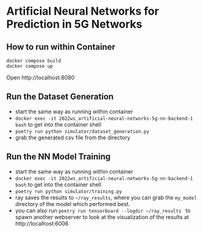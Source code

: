 # Artificial Neural Networks for Prediction in 5G Networks

## How to run within Container
```shell
docker compose build
docker compose up
```

Open http://localhost:8080

## Run the Dataset Generation
- start the same way as running within container
- `docker exec -it 2022ws_artificial-neural-networks-5g-nn-backend-1 bash` to get into the container shell
- `poetry run python simulator/dataset_generation.py`
- grab the generated csv file from the directory

## Run the NN Model Training
- start the same way as running within container
- `docker exec -it 2022ws_artificial-neural-networks-5g-nn-backend-1 bash` to get into the container shell
- `poetry run python simulator/training.py`
- ray saves the results to `~/ray_results`, where you can grab the `my_model` directory of the model which performed best.
- you can also run `poetry run tensorboard --logdir ~/ray_results ` to spawn another webserver to look at the visualization of the results at http://localhost:6006
